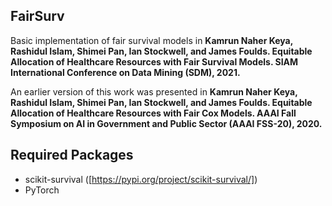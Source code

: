 ## FairSurv
Basic implementation of fair survival models in **Kamrun Naher Keya, Rashidul Islam, Shimei Pan, Ian Stockwell, and James Foulds. Equitable Allocation of Healthcare Resources with Fair Survival Models. SIAM International Conference on Data Mining (SDM), 2021.**

An earlier version of this work was presented in **Kamrun Naher Keya, Rashidul Islam, Shimei Pan, Ian Stockwell, and James Foulds. Equitable Allocation of Healthcare Resources with Fair Cox Models. AAAI Fall Symposium on AI in Government and Public Sector (AAAI FSS-20), 2020.**

## Required Packages
* scikit-survival ([https://pypi.org/project/scikit-survival/])
* PyTorch
